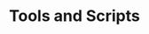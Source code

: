 ---
title: Tools and Scripts
description: This section contains descriptions of helpful tools and automations. 
weight: 6
---